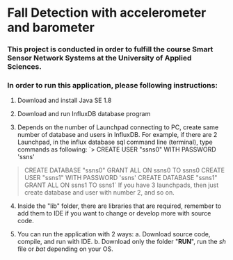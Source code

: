 # Fall Detection with accelerometer and barometer

### This project is conducted in order to fulfill the course Smart Sensor Network Systems at the University of Applied Sciences.

### In order to run this application, please following instructions:
1. Download and install Java SE 1.8

2. Download and run InfluxDB database program

3. Depends on the number of Launchpad connecting to PC, create same number of database and users in InfluxDB. For example, if there are 2 Launchpad, in the influx database sql command line (terminal), type commands as following:
`> CREATE USER "ssns0" WITH PASSWORD 'ssns'
> CREATE DATABASE "ssns0"
> GRANT ALL ON ssns0 TO ssns0
> CREATE USER "ssns1" WITH PASSWORD 'ssns'
> CREATE DATABASE "ssns1"
> GRANT ALL ON ssns1 TO ssns1`
If you have 3 launchpads, then just create database and user with number 2, and so on.

4. Inside the "lib" folder, there are libraries that are required, remember to add them to IDE if you want to change or develop more with source code.

5. You can run the application with 2 ways:
    a. Download source code, compile, and run with IDE.
    b. Download only the folder "**RUN**", run the *sh* file or *bat* depending on your OS.